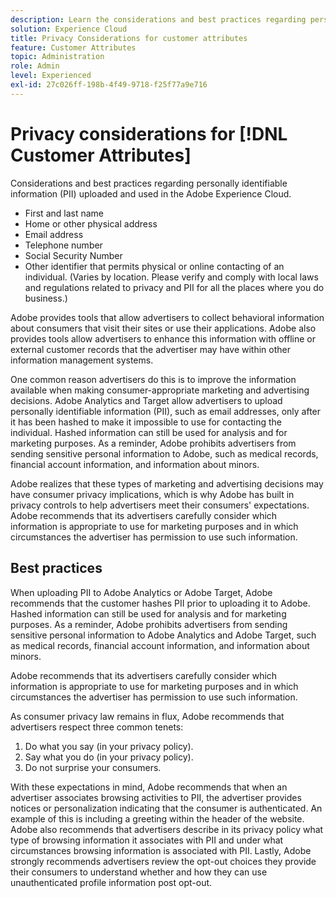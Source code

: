 ```yaml
---
description: Learn the considerations and best practices regarding personally identifiable information (PII) uploaded and used in Experience Cloud.
solution: Experience Cloud
title: Privacy Considerations for customer attributes 
feature: Customer Attributes
topic: Administration
role: Admin
level: Experienced
exl-id: 27c026ff-198b-4f49-9718-f25f77a9e716
---
```

# Privacy considerations for [!DNL Customer Attributes]

Considerations and best practices regarding personally identifiable information (PII) uploaded and used in the Adobe Experience Cloud.

* First and last name
* Home or other physical address
* Email address
* Telephone number
* Social Security Number
* Other identifier that permits physical or online contacting of an individual. (Varies by location. Please verify and comply with local laws and regulations related to privacy and PII for all the places where you do business.)

Adobe provides tools that allow advertisers to collect behavioral information about consumers that visit their sites or use their applications. Adobe also provides tools allow advertisers to enhance this information with offline or external customer records that the advertiser may have within other information management systems. 

One common reason advertisers do this is to improve the information available when making consumer-appropriate marketing and advertising decisions. Adobe Analytics and Target allow advertisers to upload personally identifiable information (PII), such as email addresses, only after it has been hashed to make it impossible to use for contacting the individual. Hashed information can still be used for analysis and for marketing purposes. As a reminder, Adobe prohibits advertisers from sending sensitive personal information to Adobe, such as medical records, financial account information, and information about minors. 

Adobe realizes that these types of marketing and advertising decisions may have consumer privacy implications, which is why Adobe has built in privacy controls to help advertisers meet their consumers' expectations. Adobe recommends that its advertisers carefully consider which information is appropriate to use for marketing purposes and in which circumstances the advertiser has permission to use such information. 

## Best practices

When uploading PII to Adobe Analytics or Adobe Target, Adobe recommends that the customer hashes PII prior to uploading it to Adobe. Hashed information can still be used for analysis and for marketing purposes. As a reminder, Adobe prohibits advertisers from sending sensitive personal information to Adobe Analytics and Adobe Target, such as medical records, financial account information, and information about minors. 

Adobe recommends that its advertisers carefully consider which information is appropriate to use for marketing purposes and in which circumstances the advertiser has permission to use such information. 

As consumer privacy law remains in flux, Adobe recommends that advertisers respect three common tenets: 

1. Do what you say (in your privacy policy).
1. Say what you do (in your privacy policy).
1. Do not surprise your consumers.

With these expectations in mind, Adobe recommends that when an advertiser associates browsing activities to PII, the advertiser provides notices or personalization indicating that the consumer is authenticated. An example of this is including a greeting within the header of the website. Adobe also recommends that advertisers describe in its privacy policy what type of browsing information it associates with PII and under what circumstances browsing information is associated with PII. Lastly, Adobe strongly recommends advertisers review the opt-out choices they provide their consumers to understand whether and how they can use unauthenticated profile information post opt-out.
